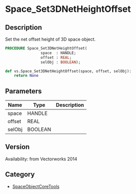 # Space_Set3DNetHeightOffset

## Description
Set the net offset height of 3D space object.

```pascal
PROCEDURE Space_Set3DNetHeightOffset(
				space  : HANDLE;
				offset : REAL;
				selObj : BOOLEAN);
```

```python
def vs.Space_Set3DNetHeightOffset(space, offset, selObj):
    return None
```

## Parameters
|Name|Type|Description|
|---|---|---|
|space|HANDLE|   |
|offset|REAL|   |
|selObj|BOOLEAN|   |

## Version
Availability: from Vectorworks 2014

## Category
* [SpaceObjectCoreTools](../Categories/SpaceObjectCoreTools.md)
